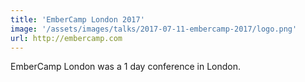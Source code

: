 ```yaml
---
title: 'EmberCamp London 2017'
image: '/assets/images/talks/2017-07-11-embercamp-2017/logo.png'
url: http://embercamp.com
---
```


EmberCamp London was a 1 day conference in London.
